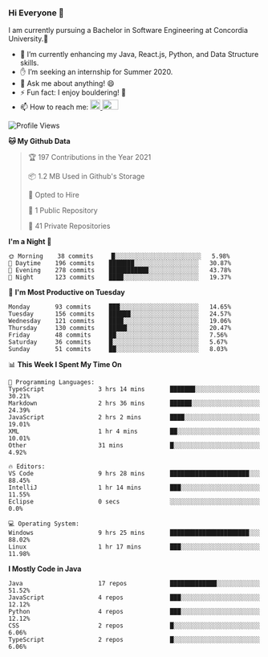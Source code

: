 ### Hi Everyone 👋
I am currently pursuing a Bachelor in Software Engineering at Concordia University.🏫

- 🌱 I’m currently enhancing my Java, React.js, Python, and Data Structure skills.
- ✋ I’m seeking an internship for Summer 2020.
- 💬 Ask me about anything! 😄
- ⚡ Fun fact: I enjoy bouldering! 🧗‍
- 📫 How to reach me: <a href="https://www.linkedin.com/in/siu-tong-ye/" target="_blank"> <img width="20px" width="32" src="https://cdn.jsdelivr.net/npm/simple-icons@v3/icons/linkedin.svg" /> </a> <a href="mailto:SiuTongYe@gmail.com" target="_blank"> <img height="20" width="32" src="https://cdn.jsdelivr.net/npm/simple-icons@v3/icons/gmail.svg" /> </a>

<!--START_SECTION:waka-->
![Profile Views](http://img.shields.io/badge/Profile%20Views-6-blue)

**🐱 My Github Data** 

> 🏆 197 Contributions in the Year 2021
 > 
> 📦 1.2 MB Used in Github's Storage 
 > 
> 💼 Opted to Hire
 > 
> 📜 1 Public Repository 
 > 
> 🔑 41 Private Repositories  
 > 
**I'm a Night 🦉** 

```text
🌞 Morning    38 commits     █░░░░░░░░░░░░░░░░░░░░░░░░   5.98% 
🌆 Daytime    196 commits    ███████░░░░░░░░░░░░░░░░░░   30.87% 
🌃 Evening    278 commits    ███████████░░░░░░░░░░░░░░   43.78% 
🌙 Night      123 commits    ████░░░░░░░░░░░░░░░░░░░░░   19.37%

```
📅 **I'm Most Productive on Tuesday** 

```text
Monday       93 commits     ███░░░░░░░░░░░░░░░░░░░░░░   14.65% 
Tuesday      156 commits    ██████░░░░░░░░░░░░░░░░░░░   24.57% 
Wednesday    121 commits    ████░░░░░░░░░░░░░░░░░░░░░   19.06% 
Thursday     130 commits    █████░░░░░░░░░░░░░░░░░░░░   20.47% 
Friday       48 commits     ██░░░░░░░░░░░░░░░░░░░░░░░   7.56% 
Saturday     36 commits     █░░░░░░░░░░░░░░░░░░░░░░░░   5.67% 
Sunday       51 commits     ██░░░░░░░░░░░░░░░░░░░░░░░   8.03%

```


📊 **This Week I Spent My Time On** 

```text
💬 Programming Languages: 
TypeScript               3 hrs 14 mins       ███████░░░░░░░░░░░░░░░░░░   30.21% 
Markdown                 2 hrs 36 mins       ██████░░░░░░░░░░░░░░░░░░░   24.39% 
JavaScript               2 hrs 2 mins        ████░░░░░░░░░░░░░░░░░░░░░   19.01% 
XML                      1 hr 4 mins         ██░░░░░░░░░░░░░░░░░░░░░░░   10.01% 
Other                    31 mins             █░░░░░░░░░░░░░░░░░░░░░░░░   4.92%

🔥 Editors: 
VS Code                  9 hrs 28 mins       ██████████████████████░░░   88.45% 
IntelliJ                 1 hr 14 mins        ███░░░░░░░░░░░░░░░░░░░░░░   11.55% 
Eclipse                  0 secs              ░░░░░░░░░░░░░░░░░░░░░░░░░   0.0%

💻 Operating System: 
Windows                  9 hrs 25 mins       ██████████████████████░░░   88.02% 
Linux                    1 hr 17 mins        ███░░░░░░░░░░░░░░░░░░░░░░   11.98%

```

**I Mostly Code in Java** 

```text
Java                     17 repos            █████████████░░░░░░░░░░░░   51.52% 
JavaScript               4 repos             ███░░░░░░░░░░░░░░░░░░░░░░   12.12% 
Python                   4 repos             ███░░░░░░░░░░░░░░░░░░░░░░   12.12% 
CSS                      2 repos             █░░░░░░░░░░░░░░░░░░░░░░░░   6.06% 
TypeScript               2 repos             █░░░░░░░░░░░░░░░░░░░░░░░░   6.06%

```



<!--END_SECTION:waka-->
